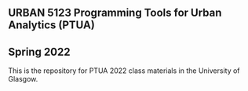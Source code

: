 ## URBAN 5123 Programming Tools for Urban Analytics (PTUA)
## Spring 2022
This is the repository for PTUA 2022 class materials in the University of Glasgow. 